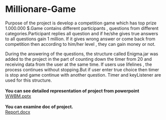 # Millionare-Game

Purpose of the project is develop a competition game which has top prize 1.000.000 $.Game contains different participants , questions from different categories.Participant replies all question and if he/she gives true answers to all questions gain 1 million. If it gives wrong answer or come back from competition then according to him/her level , they can gain money or not.

During the answering of the questions, the structure called Enigma.jar was added to the project in the part of counting down the timer from 20 and receiving data from the user at the same time. If users use lifelines , the process continues without stopping.But if user enter true choice then timer is stop and game continue with another question. Timer and keyListener are used for this structure. </br> </br>
<b>You can see detailed representation of project from powerpoint</b> </br>
[WWBM.pptx](https://github.com/IEmreOzkayaI/Millionare-Game/files/10854974/WWBM.pptx) </br></br>
<b>You can examine doc of project.</b> </br>
[Report.docx](https://github.com/IEmreOzkayaI/Millionare-Game/files/10854982/Report.docx) </br>
